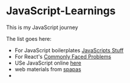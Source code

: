 # JavaScript-Learnings

This is my JavaScript journey


The list goes here:
<ul> 
  <li> For JavaScript boilerplates <a href="https://www.javascriptstuff.com/" target="_blank"> JavaScripts Stuff </a> </li>
  <li> For React's  <a href="https://jscomplete.com/learn/react-beyond-basics/react-cfp" target="_blank"> Commonly Faced Problems </a> </li>
  <li> USe JavaScript online <a href="https://jscomplete.com/playground" target="_blank"> here </a> </li>
  <li> web materials from <a href="https://spapas.github.io/" target="_blank"> spapas </a> </li>
  <li> </li>
</ul>
